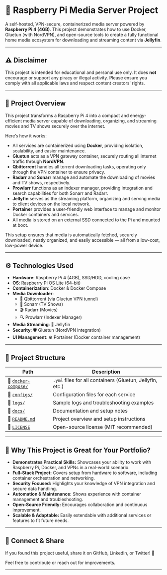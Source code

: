 # 🍿 Raspberry Pi Media Server Project

A self-hosted, VPN-secure, containerized media server powered by **Raspberry Pi 4 (4GB)**. This project demonstrates how to use Docker, Gluetun (with NordVPN), and open-source tools to create a fully functional home media ecosystem for downloading and streaming content via **Jellyfin**.

---

## ⚠️ Disclaimer

This project is intended for educational and personal use only. It does **not** encourage or support any piracy or illegal activity. Please ensure you comply with all applicable laws and respect content creators' rights.

---


## 📖 Project Overview

This project transforms a Raspberry Pi 4 into a compact and energy-efficient media server capable of downloading, organizing, and streaming movies and TV shows securely over the internet.

Here’s how it works:

- All services are containerized using **Docker**, providing isolation, scalability, and easier maintenance.
- **Gluetun** acts as a VPN gateway container, securely routing all internet traffic through **NordVPN**.
- **Qbittorrent** handles all torrent downloading tasks, operating only through the VPN container to ensure privacy.
- **Radarr** and **Sonarr** manage and automate the downloading of movies and TV shows, respectively.
- **Prowlarr** functions as an indexer manager, providing integration and search capabilities for both Sonarr and Radarr.
- **Jellyfin** serves as the streaming platform, organizing and serving media to client devices on the local network.
- **Portainer** provides a user-friendly web interface to manage and monitor Docker containers and services.
- All media is stored on an external SSD connected to the Pi and mounted at boot.

This setup ensures that media is automatically fetched, securely downloaded, neatly organized, and easily accessible — all from a low-cost, low-power device.

---

## ⚙️ Technologies Used

- **Hardware**: Raspberry Pi 4 (4GB), SSD/HDD, cooling case
- **OS**: Raspberry Pi OS Lite (64-bit)
- **Containerization**: Docker & Docker Compose
- **Media Downloader**:
  - 🧲 Qbittorrent (via Gluetun VPN tunnel)
  - 📡 Sonarr (TV Shows)
  - 🎬 Radarr (Movies)
  - 🔍 Prowlarr (Indexer Manager)
- **Media Streaming**: 🍿 Jellyfin
- **Security**: 🛡️ Gluetun (NordVPN integration)
- **UI Management**: ⚙️ Portainer (Docker container management)

---

## 📂 Project Structure

| Path                          | Description                                               |
|------------------------------|-----------------------------------------------------------|
| 📂 [`docker-compose/`](./docker-compose/) | `.yml` files for all containers (Gluetun, Jellyfin, etc.)   |
| 📂 [`configs/`](./configs/)                | Configuration files for each service                      |
| 📂 [`logs/`](./logs/)                      | Sample logs and troubleshooting examples                  |
| 📂 [`docs/`](./docs/)                      | Documentation and setup notes                             |
| 📜 [`README.md`](./README.md)              | Project overview and setup instructions                   |
| 📜 [`LICENSE`](./LICENSE)                  | Open-source license (MIT recommended)        
---

## 📢 Why This Project is Great for Your Portfolio?

- **Demonstrates Practical Skills:** Showcases your ability to work with Raspberry Pi, Docker, and VPNs in a real-world scenario.  
- **Full-Stack Project:** Covers setup from hardware to software, including container orchestration and networking.  
- **Security Focused:** Highlights your knowledge of VPN integration and secure data handling.  
- **Automation & Maintenance:** Shows experience with container management and troubleshooting.  
- **Open-Source Friendly:** Encourages collaboration and continuous improvement.  
- **Scalable & Adaptable:** Easily extendable with additional services or features to fit future needs.  

---

## 🔗 Connect & Share

If you found this project useful, share it on GitHub, LinkedIn, or Twitter! 🚀

Feel free to contribute or reach out for improvements.

---
